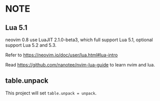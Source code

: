 # NOTE

## Lua 5.1

neovim 0.8 use LuaJIT 2.1.0-beta3, which full support Lua 5.1, optional support Lua 5.2 and 5.3.

Refer to https://neovim.io/doc/user/lua.html#lua-intro

Read https://github.com/nanotee/nvim-lua-guide to learn nvim and lua.

## table.unpack

This project will set `table.unpack = unpack`.
